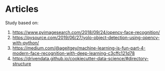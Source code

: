 # Articles

Study based on:

1. https://www.pyimagesearch.com/2018/09/24/opencv-face-recognition/
2. https://pysource.com/2019/06/27/yolo-object-detection-using-opencv-with-python/
3. https://medium.com/@ageitgey/machine-learning-is-fun-part-4-modern-face-recognition-with-deep-learning-c3cffc121d78
4. https://drivendata.github.io/cookiecutter-data-science/#directory-structure